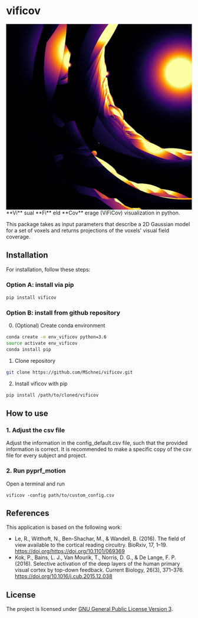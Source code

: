 # vificov
<img src="logo/logo.png" width=512 align="center" />
**Vi** sual **Fi** eld **Cov** erage (ViFiCov) visualization in python.

This package takes as input parameters that describe a 2D Gaussian model for a set of voxels and returns projections of the voxels' visual field coverage.

## Installation

For installation, follow these steps:

### Option A: install via pip
```bash
pip install vificov
```
### Option B: install from github repository

0. (Optional) Create conda environment
```bash
conda create -n env_vificov python=3.6
source activate env_vificov
conda install pip
```

1. Clone repository
```bash
git clone https://github.com/MSchnei/vificov.git
```
2. Install vificov with pip
```bash
pip install /path/to/cloned/vificov
```

## How to use

### 1. Adjust the csv file
Adjust the information in the config_default.csv file, such that the provided information is correct.
It is recommended to make a specific copy of the csv file for every subject and project.

### 2. Run pyprf_motion
Open a terminal and run
```
vificov -config path/to/custom_config.csv
```

## References
This application is based on the following work:

* Le, R., Witthoft, N., Ben-Shachar, M., & Wandell, B. (2016). The field of view available to the cortical reading circuitry. BioRxiv, 17, 1–19. https://doi.org/https://doi.org/10.1101/069369
* Kok, P., Bains, L. J., Van Mourik, T., Norris, D. G., & De Lange, F. P. (2016). Selective activation of the deep layers of the human primary visual cortex by top-down feedback. Current Biology, 26(3), 371–376. https://doi.org/10.1016/j.cub.2015.12.038

## License
The project is licensed under [GNU General Public License Version 3](http://www.gnu.org/licenses/gpl.html).
